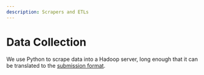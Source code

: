 ```yaml
---
description: Scrapers and ETLs
---
```


# Data Collection

We use Python to scrape data into a Hadoop server, long enough that it can be translated to the [submission format](https://www.dolthub.com/repositories/pdap/data-intake).

